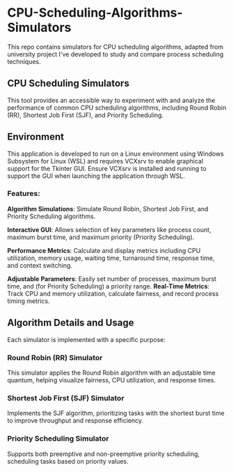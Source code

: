 # CPU-Scheduling-Algorithms-Simulators

This repo contains simulators for CPU scheduling algorithms, adapted from university project I've developed to study and compare process scheduling techniques.

## CPU Scheduling Simulators

This tool provides an accessible way to experiment with and analyze the performance of common CPU scheduling algorithms, including Round Robin (RR), Shortest Job First (SJF), and Priority Scheduling.

## Environment

This application is developed to run on a Linux environment using Windows Subsystem for Linux (WSL) and requires VCXsrv to enable graphical support for the Tkinter GUI. Ensure VCXsrv is installed and running to support the GUI when launching the application through WSL.

### Features:

**Algorithm Simulations**: Simulate Round Robin, Shortest Job First, and Priority Scheduling algorithms.

**Interactive GUI**: Allows selection of key parameters like process count, maximum burst time, and maximum priority (Priority Scheduling).

**Performance Metrics**: Calculate and display metrics including CPU utilization, memory usage, waiting time, turnaround time, response time, and context switching.

**Adjustable Parameters**: Easily set number of processes, maximum burst time, and (for Priority Scheduling) a priority range.
**Real-Time Metrics**: Track CPU and memory utilization, calculate fairness, and record process timing metrics.


## Algorithm Details and Usage

Each simulator is implemented with a specific purpose:

### Round Robin (RR) Simulator

This simulator applies the Round Robin algorithm with an adjustable time quantum, helping visualize fairness, CPU utilization, and response times.

### Shortest Job First (SJF) Simulator

Implements the SJF algorithm, prioritizing tasks with the shortest burst time to improve throughput and response efficiency.

### Priority Scheduling Simulator

Supports both preemptive and non-preemptive priority scheduling, scheduling tasks based on priority values.
